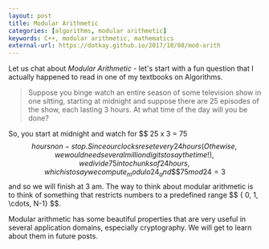 ```yaml
---
layout: post
title: Modular Arithmetic
categories: [algorithms, modular arithmetic]
keywords: C++, modular arithmetic, mathematics
external-url: https://dotkay.github.io/2017/10/08/mod-arith
---
```


Let us chat about _Modular Arithmetic_ - let's start with a fun question that I actually happened to read in one of my textbooks on Algorithms. 

> Suppose you binge watch an entire season of some television show in one sitting, starting at midnight and suppose there are 25 episodes of the show, each lasting 3 hours. At what time of the day will you be done?

So, you start at midnight and watch for \$\$ 25 x 3 = 75 $$ hours non-stop. Since our clocks reset every 24 hours (Othewise, we would need several million digits to say the time!), we divide 75 into chunks of 24 hours, which is to say we compute _modulo 24_ and \$\$ 75 mod 24  = 3 $$ and so we will finish at 3 am. The way to think about modular arithmetic is to think of something that restricts numbers to a predefined range \$\$ { 0, 1, \cdots, N-1} $$.

Modular arithmetic has some beautiful properties that are very useful in several application domains, especially cryptography. We will get to learn about them in future posts.